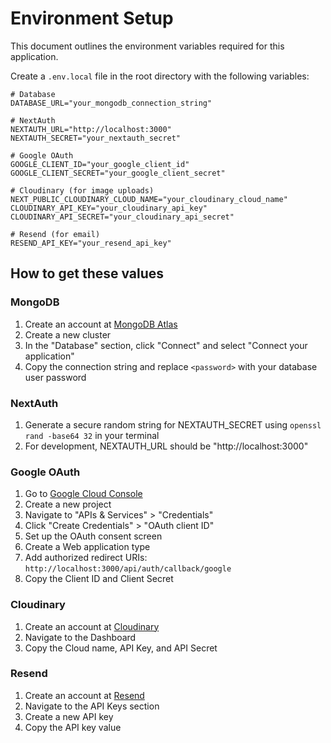 # Environment Setup

This document outlines the environment variables required for this application.

Create a `.env.local` file in the root directory with the following variables:

```env
# Database
DATABASE_URL="your_mongodb_connection_string"

# NextAuth
NEXTAUTH_URL="http://localhost:3000"
NEXTAUTH_SECRET="your_nextauth_secret"

# Google OAuth
GOOGLE_CLIENT_ID="your_google_client_id"
GOOGLE_CLIENT_SECRET="your_google_client_secret"

# Cloudinary (for image uploads)
NEXT_PUBLIC_CLOUDINARY_CLOUD_NAME="your_cloudinary_cloud_name"
CLOUDINARY_API_KEY="your_cloudinary_api_key"
CLOUDINARY_API_SECRET="your_cloudinary_api_secret"

# Resend (for email)
RESEND_API_KEY="your_resend_api_key"
```

## How to get these values

### MongoDB
1. Create an account at [MongoDB Atlas](https://www.mongodb.com/cloud/atlas)
2. Create a new cluster
3. In the "Database" section, click "Connect" and select "Connect your application"
4. Copy the connection string and replace `<password>` with your database user password

### NextAuth
1. Generate a secure random string for NEXTAUTH_SECRET using `openssl rand -base64 32` in your terminal
2. For development, NEXTAUTH_URL should be "http://localhost:3000"

### Google OAuth
1. Go to [Google Cloud Console](https://console.cloud.google.com/)
2. Create a new project
3. Navigate to "APIs & Services" > "Credentials"
4. Click "Create Credentials" > "OAuth client ID"
5. Set up the OAuth consent screen
6. Create a Web application type
7. Add authorized redirect URIs: `http://localhost:3000/api/auth/callback/google`
8. Copy the Client ID and Client Secret

### Cloudinary
1. Create an account at [Cloudinary](https://cloudinary.com/)
2. Navigate to the Dashboard
3. Copy the Cloud name, API Key, and API Secret

### Resend
1. Create an account at [Resend](https://resend.com/)
2. Navigate to the API Keys section
3. Create a new API key
4. Copy the API key value 